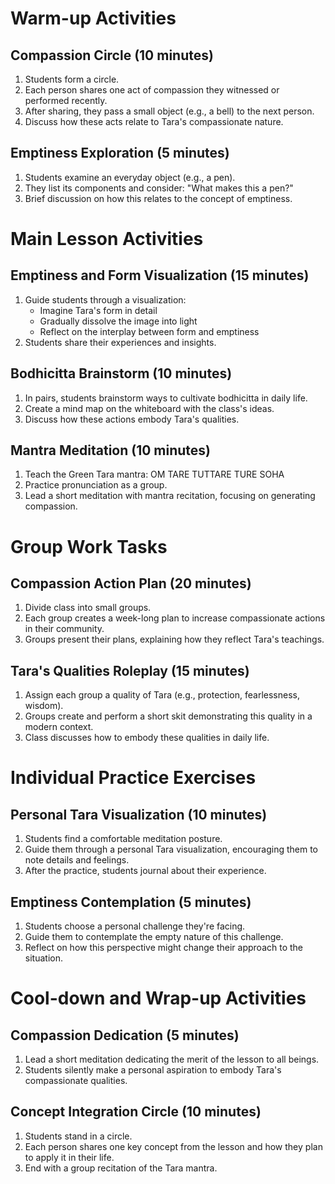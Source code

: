 # Warm-up Activities

## Compassion Circle (10 minutes)
1. Students form a circle.
2. Each person shares one act of compassion they witnessed or performed recently.
3. After sharing, they pass a small object (e.g., a bell) to the next person.
4. Discuss how these acts relate to Tara's compassionate nature.

## Emptiness Exploration (5 minutes)
1. Students examine an everyday object (e.g., a pen).
2. They list its components and consider: "What makes this a pen?"
3. Brief discussion on how this relates to the concept of emptiness.

# Main Lesson Activities

## Emptiness and Form Visualization (15 minutes)
1. Guide students through a visualization:
   - Imagine Tara's form in detail
   - Gradually dissolve the image into light
   - Reflect on the interplay between form and emptiness
2. Students share their experiences and insights.

## Bodhicitta Brainstorm (10 minutes)
1. In pairs, students brainstorm ways to cultivate bodhicitta in daily life.
2. Create a mind map on the whiteboard with the class's ideas.
3. Discuss how these actions embody Tara's qualities.

## Mantra Meditation (10 minutes)
1. Teach the Green Tara mantra: OM TARE TUTTARE TURE SOHA
2. Practice pronunciation as a group.
3. Lead a short meditation with mantra recitation, focusing on generating compassion.

# Group Work Tasks

## Compassion Action Plan (20 minutes)
1. Divide class into small groups.
2. Each group creates a week-long plan to increase compassionate actions in their community.
3. Groups present their plans, explaining how they reflect Tara's teachings.

## Tara's Qualities Roleplay (15 minutes)
1. Assign each group a quality of Tara (e.g., protection, fearlessness, wisdom).
2. Groups create and perform a short skit demonstrating this quality in a modern context.
3. Class discusses how to embody these qualities in daily life.

# Individual Practice Exercises

## Personal Tara Visualization (10 minutes)
1. Students find a comfortable meditation posture.
2. Guide them through a personal Tara visualization, encouraging them to note details and feelings.
3. After the practice, students journal about their experience.

## Emptiness Contemplation (5 minutes)
1. Students choose a personal challenge they're facing.
2. Guide them to contemplate the empty nature of this challenge.
3. Reflect on how this perspective might change their approach to the situation.

# Cool-down and Wrap-up Activities

## Compassion Dedication (5 minutes)
1. Lead a short meditation dedicating the merit of the lesson to all beings.
2. Students silently make a personal aspiration to embody Tara's compassionate qualities.

## Concept Integration Circle (10 minutes)
1. Students stand in a circle.
2. Each person shares one key concept from the lesson and how they plan to apply it in their life.
3. End with a group recitation of the Tara mantra.